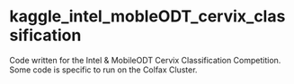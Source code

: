 # kaggle_intel_mobleODT_cervix_classification
Code written for the Intel &amp; MobileODT Cervix Classification Competition.  Some code is specific to run on the Colfax Cluster.
